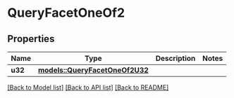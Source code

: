 # QueryFacetOneOf2

## Properties

Name | Type | Description | Notes
------------ | ------------- | ------------- | -------------
**u32** | [**models::QueryFacetOneOf2U32**](QueryFacet_oneOf_2_U32.md) |  | 

[[Back to Model list]](../README.md#documentation-for-models) [[Back to API list]](../README.md#documentation-for-api-endpoints) [[Back to README]](../README.md)


